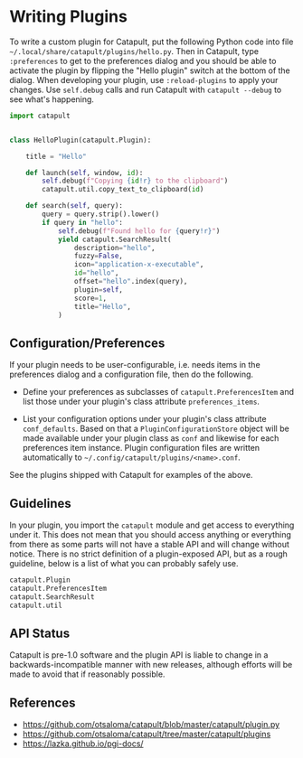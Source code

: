 Writing Plugins
===============

To write a custom plugin for Catapult, put the following Python code
into file `~/.local/share/catapult/plugins/hello.py`. Then in Catapult,
type `:preferences` to get to the preferences dialog and you should be
able to activate the plugin by flipping the "Hello plugin" switch at the
bottom of the dialog. When developing your plugin, use `:reload-plugins`
to apply your changes. Use `self.debug` calls and run Catapult with
`catapult --debug` to see what's happening.

```python
import catapult


class HelloPlugin(catapult.Plugin):

    title = "Hello"

    def launch(self, window, id):
        self.debug(f"Copying {id!r} to the clipboard")
        catapult.util.copy_text_to_clipboard(id)

    def search(self, query):
        query = query.strip().lower()
        if query in "hello":
            self.debug(f"Found hello for {query!r}")
            yield catapult.SearchResult(
                description="hello",
                fuzzy=False,
                icon="application-x-executable",
                id="hello",
                offset="hello".index(query),
                plugin=self,
                score=1,
                title="Hello",
            )
```

## Configuration/Preferences

If your plugin needs to be user-configurable, i.e. needs items in the
preferences dialog and a configuration file, then do the following.

* Define your preferences as subclasses of `catapult.PreferencesItem`
  and list those under your plugin's class attribute
  `preferences_items`.

* List your configuration options under your plugin's class attribute
  `conf_defaults`. Based on that a `PluginConfigurationStore` object
  will be made available under your plugin class as `conf` and likewise
  for each preferences item instance. Plugin configuration files are
  written automatically to `~/.config/catapult/plugins/<name>.conf`.

See the plugins shipped with Catapult for examples of the above.

## Guidelines

In your plugin, you import the `catapult` module and get access to
everything under it. This does not mean that you should access anything
or everything from there as some parts will not have a stable API and
will change without notice. There is no strict definition of a
plugin-exposed API, but as a rough guideline, below is a list of what
you can probably safely use.

```python
catapult.Plugin
catapult.PreferencesItem
catapult.SearchResult
catapult.util
```

## API Status

Catapult is pre-1.0 software and the plugin API is liable to change in a
backwards-incompatible manner with new releases, although efforts will
be made to avoid that if reasonably possible.

## References

* https://github.com/otsaloma/catapult/blob/master/catapult/plugin.py
* https://github.com/otsaloma/catapult/tree/master/catapult/plugins
* https://lazka.github.io/pgi-docs/
